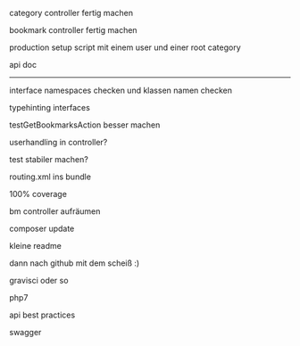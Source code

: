 category controller fertig machen

bookmark controller fertig machen

production setup script mit einem user und einer root category

api doc

---

interface namespaces checken und klassen namen checken

typehinting interfaces

testGetBookmarksAction besser machen

userhandling in controller?

test stabiler machen?

routing.xml ins bundle

100% coverage

bm controller aufräumen

composer update

kleine readme

dann nach github mit dem scheiß :)

gravisci oder so

php7

api best practices

swagger
